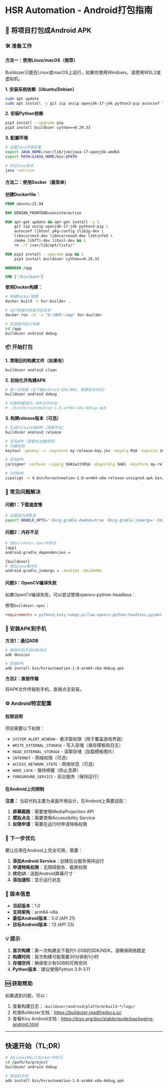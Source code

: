 # HSR Automation - Android打包指南

## 📱 将项目打包成Android APK

### 🛠️ 准备工作

#### 方法一：使用Linux/macOS（推荐）

Buildozer只能在Linux或macOS上运行。如果你使用Windows，请使用WSL2或虚拟机。

**1. 安装系统依赖（Ubuntu/Debian）**

```bash
sudo apt update
sudo apt install -y git zip unzip openjdk-17-jdk python3-pip autoconf libtool pkg-config zlib1g-dev libncurses5-dev libncursesw5-dev libtinfo5 cmake libffi-dev libssl-dev
```

**2. 安装Python依赖**

```bash
pip3 install --upgrade pip
pip3 install buildozer cython==0.29.33
```

**3. 配置环境**

```bash
# 设置Java环境变量
export JAVA_HOME=/usr/lib/jvm/java-17-openjdk-amd64
export PATH=$JAVA_HOME/bin:$PATH

# 验证Java版本
java -version
```

#### 方法二：使用Docker（最简单）

**创建Dockerfile：**

```dockerfile
FROM ubuntu:22.04

ENV DEBIAN_FRONTEND=noninteractive

RUN apt-get update && apt-get install -y \
    git zip unzip openjdk-17-jdk python3-pip \
    autoconf libtool pkg-config zlib1g-dev \
    libncurses5-dev libncursesw5-dev libtinfo5 \
    cmake libffi-dev libssl-dev && \
    rm -rf /var/lib/apt/lists/*

RUN pip3 install --upgrade pip && \
    pip3 install buildozer cython==0.29.33

WORKDIR /app

CMD ["/bin/bash"]
```

**使用Docker构建：**

```bash
# 构建Docker镜像
docker build -t hsr-builder .

# 运行容器并挂载项目目录
docker run -it -v "D:\插件:/app" hsr-builder

# 在容器内执行构建
cd /app
buildozer android debug
```

### 📦 开始打包

**1. 清理旧的构建文件（如果有）**

```bash
buildozer android clean
```

**2. 初始化并构建APK**

```bash
# 第一次构建（会下载Android SDK/NDK，需要较长时间）
buildozer android debug

# 如果构建成功，APK文件会在：
# ./bin/hsrautomation-1.0-arm64-v8a-debug.apk
```

**3. 构建release版本（可选）**

```bash
# 生成release版APK（需要签名）
buildozer android release

# 签名APK（需要先创建密钥）
# 创建密钥
keytool -genkey -v -keystore my-release-key.jks -keyalg RSA -keysize 2048 -validity 10000 -alias my-key-alias

# 签名APK
jarsigner -verbose -sigalg SHA1withRSA -digestalg SHA1 -keystore my-release-key.jks bin/hsrautomation-1.0-arm64-v8a-release-unsigned.apk my-key-alias

# 对齐APK
zipalign -v 4 bin/hsrautomation-1.0-arm64-v8a-release-unsigned.apk bin/hsrautomation-1.0-release.apk
```

### 🔧 常见问题解决

#### 问题1：下载速度慢

```bash
# 设置国内镜像源
export GRADLE_OPTS="-Dorg.gradle.daemon=true -Dorg.gradle.jvmargs='-Xmx2048m -XX:MaxPermSize=512m -XX:+HeapDumpOnOutOfMemoryError -Dfile.encoding=UTF-8'"
```

#### 问题2：内存不足

```bash
# 在buildozer.spec中添加
[app]
android.gradle_dependencies = 

[buildozer]
# 增加Java堆内存
android.gradle_jvmargs = -Xms512m -Xmx2048m
```

#### 问题3：OpenCV编译失败

如果OpenCV编译失败，可以尝试使用opencv-python-headless：

修改`buildozer.spec`：
```ini
requirements = python3,kivy,numpy,pillow,opencv-python-headless,pyyaml
```

### 📲 安装APK到手机

**方法1：通过ADB**

```bash
# 确保手机开启USB调试
adb devices

# 安装APK
adb install bin/hsrautomation-1.0-arm64-v8a-debug.apk
```

**方法2：直接传输**

将APK文件传输到手机，直接点击安装。

### ⚙️ Android特定配置

#### 权限说明

项目需要以下权限：

- `SYSTEM_ALERT_WINDOW` - 悬浮窗权限（用于覆盖游戏界面）
- `WRITE_EXTERNAL_STORAGE` - 写入存储（保存模板和日志）
- `READ_EXTERNAL_STORAGE` - 读取存储（加载模板图片）
- `INTERNET` - 网络权限（可选）
- `ACCESS_NETWORK_STATE` - 网络状态（可选）
- `WAKE_LOCK` - 保持唤醒（防止息屏）
- `FOREGROUND_SERVICE` - 前台服务（保持运行）

#### 在Android上的限制

**注意：** 当前代码主要为桌面环境设计，在Android上需要适配：

1. **屏幕截图**：需要使用MediaProjection API
2. **模拟点击**：需要使用Accessibility Service
3. **权限申请**：需要在运行时申请特殊权限

### 🚀 下一步优化

要让应用在Android上完全可用，需要：

1. **添加Android Service**：创建后台服务保持运行
2. **申请特殊权限**：无障碍服务、截屏权限
3. **优化UI**：适配Android屏幕尺寸
4. **添加通知**：显示运行状态

### 📝 版本信息

- **当前版本**：1.0
- **支持架构**：arm64-v8a
- **最低Android版本**：5.0 (API 21)
- **目标Android版本**：13 (API 33)

### 💡 提示

1. **首次构建**：第一次构建会下载约1-2GB的SDK/NDK，请确保网络稳定
2. **构建时间**：首次构建可能需要30分钟到1小时
3. **存储空间**：确保至少有5GB的可用空间
4. **Python版本**：建议使用Python 3.9-3.11

### 🆘 获取帮助

如果遇到问题，可以：

1. 查看构建日志：`.buildozer/android/platform/build-*/logs/`
2. 检查Buildozer文档：https://buildozer.readthedocs.io/
3. 查看Kivy Android文档：https://kivy.org/doc/stable/guide/packaging-android.html

---

## 快速开始（TL;DR）

```bash
# 在Linux/WSL2/Docker中执行
cd /path/to/project
buildozer android debug

# 安装到手机
adb install bin/hsrautomation-1.0-arm64-v8a-debug.apk
```





